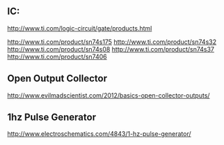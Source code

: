 IC:
---

http://www.ti.com/logic-circuit/gate/products.html

http://www.ti.com/product/sn74s175
http://www.ti.com/product/sn74s32
http://www.ti.com/product/sn74s08
http://www.ti.com/product/sn74s37
http://www.ti.com/product/sn7406

Open Output Collector
---
http://www.evilmadscientist.com/2012/basics-open-collector-outputs/

1hz Pulse Generator
---
http://www.electroschematics.com/4843/1-hz-pulse-generator/


